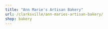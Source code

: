 ```yaml
---
title: "Ann Marie's Artisan Bakery"
url: /clarksville/ann-maries-artisan-bakery/
shop: bakery
---
```


